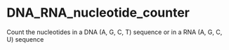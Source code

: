 DNA_RNA_nucleotide_counter
==========================

Count the nucleotides in a DNA (A, G, C, T) sequence or in a RNA (A, G, C, U) sequence
